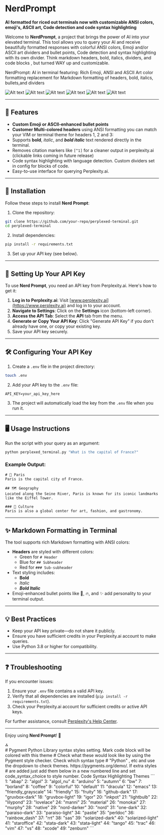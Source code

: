 # NerdPrompt

**AI formatted for riced out terminals now with customizable ANSI colors, emoji's, ASCII art, Code detection and code syntax highlighting**

Welcome to **NerdPrompt**, a project that brings the power of AI into your elevated terminal. This tool allows you to query your AI and receive beautifully formatted responses with colorful ANSI colors, Emoji and/or ASCII art dividers and bullet points, Code detection and syntax highlighting with its own divider. Think markdown headers, bold, italics, dividers, and code blocks , but turned WAY up and customizable.


NerdPrompt: AI in terminal featuring:
Rich Emoji, ANSI and ASCII Art color formatting replacement for Markdown formatting of headers, bold, italics, bullets,and dividers

![Alt text](images/6.png "Optional title")
![Alt text](images/7.png "Optional title")
![Alt text](images/5.png "Optional title")
![Alt text](images/4.png "Optional title")
![Alt text](images/1.png "Optional title")
![Alt text](images/2.png "Optional title")

---

## 🚀 Features

- **Custom Emoji or ASCII-enhanced bullet points** 
- **Customer Multi-colored headers** using ANSI formatting you can match your VIM or terminal theme for headers 1, 2 and 3:
- Supports **bold**, *italic*, and ***bold italic*** text rendered directly in the terminal.
- Removes citation markers like `[^1]` for a cleaner output in perplexity.ai (clickable links coming in future release)
- Code syntax highlighting with language detection. Custom dividers set in config for blocks of code.
- Easy-to-use interface for querying Perplexity.ai.

---

## 🔧 Installation

Follow these steps to install **Nerd Prompt**:

1. Clone the repository:

```bash
git clone https://github.com/your-repo/perplexed-terminal.git
cd perplexed-terminal
```

2. Install dependencies:

```bash
pip install -r requirements.txt
```

3. Set up your API key (see below).

---

## 🔑 Setting Up Your API Key

To use **Nerd Prompt**, you need an API key from Perplexity.ai. Here's how to get it:

1. **Log in to Perplexity.ai**: Visit [www.perplexity.ai](https://www.perplexity.ai) and log in to your account.
2. **Navigate to Settings**: Click on the **Settings** icon (bottom-left corner).
3. **Access the API Tab**: Select the **API** tab from the menu.
4. **Generate or Copy Your API Key**: Click "Generate API Key" if you don't already have one, or copy your existing key.
5. Save your API key securely.

---

## 🛠️ Configuring Your API Key

1. Create a `.env` file in the project directory:

```bash
touch .env
```

2. Add your API key to the `.env` file:

```plaintext
API_KEY=your_api_key_here
```

3. The project will automatically load the key from the `.env` file when you run it.

---

## 🖥️ Usage Instructions

Run the script with your query as an argument:

```bash
python perplexed_terminal.py "What is the capital of France?"
```


### Example Output:

```plaintext
# 🌟 Paris
Paris is the capital city of France.

## 🗺️ Geography
Located along the Seine River, Paris is known for its iconic landmarks like the Eiffel Tower.

### 🎨 Culture
Paris is also a global center for art, fashion, and gastronomy.
```

---

## ✨ Markdown Formatting in Terminal

The tool supports rich Markdown formatting with ANSI colors:

- **Headers** are styled with different colors:
    - Green for `# Header`
    - Blue for `## Subheader`
    - Red for `### Sub-subheader`
- Text styling includes:
    - **Bold**
    - *Italic*
    - ***Bold Italic***
- Emoji-enhanced bullet points like 🚀, 🔥, and ✨ add personality to your terminal output.

---

## 💡 Best Practices

- Keep your API key private—do not share it publicly.
- Ensure you have sufficient credits in your Perplexity.ai account to make queries.
- Use Python 3.8 or higher for compatibility.

---

## ❓ Troubleshooting

If you encounter issues:

1. Ensure your `.env` file contains a valid API key.
2. Verify that all dependencies are installed (`pip install -r requirements.txt`).
3. Check your Perplexity.ai account for sufficient credits or active API keys.

For further assistance, consult [Perplexity's Help Center](https://www.perplexity.ai/help-center).

---

Enjoy using **Nerd Prompt**! 🚀

<div>⁂</div>
# Pygment Python Library syntax styles setting. Mark code block will be colored with this theme
# Check what these would look like by using the Pygment style checker. Check which syntax type
# "Python" , etc and use the dropdown to check themes. https://pygments.org/demo/. If extra styles
# are added just add them below in a new numbered line and set code_syntax_choice to style number.
Code Syntax Highlighting Themes
```
  1: "abap"
  2: "algol"
  3: "algol_nu"
  4: "arduino"
  5: "autumn"
  6: "bw"
  7: "borland"
  8: "coffee"
  9: "colorful"
  10: "default"
  11: "dracula"
  12: "emacs"
  13: "friendly_grayscale"
  14: "friendly"
  15: "fruity"
  16: "github-dark"
  17: "gruvbox-dark"
  18: "gruvbox-light"
  19: "igor"
  20: "inkpot"
  21: "lightbulb"
  22: "lilypond"
  23: "lovelace"
  24: "manni"
  25: "material"
  26: "monokai"
  27: "murphy"
  28: "native"
  29: "nord-darker"
  30: "nord"
  31: "one-dark"
  32: "paraiso-dark"
  33: "paraiso-light"
  34: "pastie"
  35: "perldoc"
  36: "rainbow_dash"
  37: "rrt"
  38: "sas"
  39: "solarized-dark"
  40: "solarized-light"
  41: "staroffice"
  42: "stata-dark"
  43: "stata-light"
  44: "tango"
  45: "trac"
  46: "vim"
  47: "vs"
  48: "xcode"
  49: "zenburn"
```

